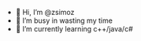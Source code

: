 - 👋 Hi, I’m @zsimoz
- 👀 I’m busy in wasting my time
- 🌱 I’m currently learning c++/java/c#


<!---
zsimoz/zsimoz is a ✨ special ✨ repository because its `README.md` (this file) appears on your GitHub profile.
You can click the Preview link to take a look at your changes.
--->
